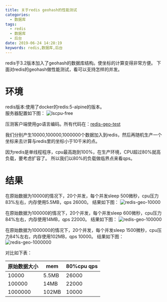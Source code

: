 ```yaml
---
title: 关于redis geohash的性能测试
categories:
  - 数据库
tags:
  - redis
  - 数据库
  - 后台
date: 2019-06-24 14:28:19
keywords: redis,数据库,后台
---
```


redis于3.2版本加入了geohash的数据库结构。使坐标的计算变得非常方便。
下面对redis的geohash做性能测试，看可以支持怎样的并发。
<!-- more -->
# 环境
redis版本:使用了docker的redis:5-alpine的版本。  
服务器配置如下图：
![lscpu-free](https://tenfy.cn/picture/241-lscpu-free.png)

压测客户端使用go语言编码。所有代码在：[redis-geo-test](https://github.com/tenfyzhong/redis-geo-test)

我们分别产生10000,100000,1000000个数据加入到redis，然后再随机生产一个坐标来去计算与redis里的坐标小于10千米的点。

因为redis是单线程程序，cpu最高跑到100%，在生产环境，CPU超过80%就高负载，要考虑扩容了。
所以我们以80%的负载做临界点来看qps。

# 结果
在原始数据为10000的情况下，20个并发，每个并发sleep 500微秒，cpu压力83%左右，内存使用5.5MB，qps 26000。
结果如下图：
![redis-geo-10000](https://tenfy.cn/picture/redis-geo-10000.png)

在原始数据为100000的情况下，20个并发，每个并发sleep 600微秒，cpu压力84%左右，内存使用14MB，qps 22000。
结果如下图：
![redis-geo-100000](https://tenfy.cn/picture/redis-geo-100000.png)

在原始数据为1000000的情况下，20个并发，每个并发sleep 1500微秒，cpu压力84%左右，内存使用102MB，qps 10000。
结果如下图：
![redis-geo-1000000](https://tenfy.cn/picture/redis-geo-1000000.png)


对比如下表：

| 原始数据大小 | mem   | 80%cpu qps |
|--------------|-------|------------|
| 10000        | 5.5MB | 26000      |
| 100000       | 14MB  | 22000      |
| 1000000      | 102MB | 10000      |
